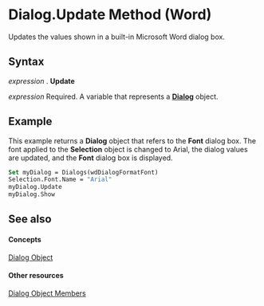 
# Dialog.Update Method (Word)

Updates the values shown in a built-in Microsoft Word dialog box.


## Syntax

 _expression_ . **Update**

 _expression_ Required. A variable that represents a **[Dialog](f90f6e6d-aaa0-c127-ab37-ca074144eff1.md)** object.


## Example

This example returns a  **Dialog** object that refers to the **Font** dialog box. The font applied to the **Selection** object is changed to Arial, the dialog values are updated, and the **Font** dialog box is displayed.


```vb
Set myDialog = Dialogs(wdDialogFormatFont) 
Selection.Font.Name = "Arial" 
myDialog.Update 
myDialog.Show
```


## See also


#### Concepts


[Dialog Object](f90f6e6d-aaa0-c127-ab37-ca074144eff1.md)
#### Other resources


[Dialog Object Members](f5c755d5-9fdf-bfb4-2c4b-8999ae176635.md)

